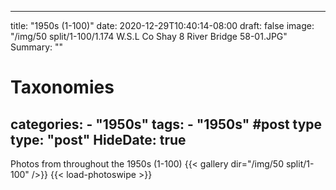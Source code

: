 
---
title: "1950s (1-100)"
date: 2020-12-29T10:40:14-08:00
draft: false
image: "/img/50 split/1-100/1.174 W.S.L Co Shay 8 River Bridge 58-01.JPG"
Summary: ""
#   Taxonomies
categories:
    - "1950s"
tags:
    - "1950s"
#post type
type: "post"
HideDate: true
---

Photos from throughout the 1950s (1-100)
{{< gallery dir="/img/50 split/1-100" />}} {{< load-photoswipe >}}
